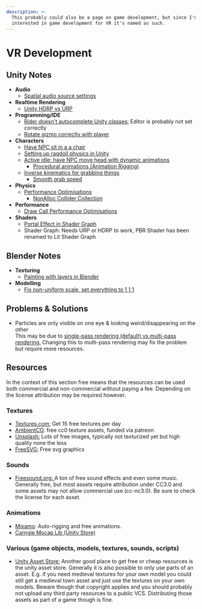 ```yaml
---
description: >-
  This probably could also be a page on game development, but since I'm mainly
  interested in game development for VR it's named as such.
---
```


# VR Development

## Unity Notes

* **Audio**
  * [Spatial audio source settings](https://subscription.packtpub.com/book/game\_development/9781787286450/1/01lvl1sec12/3d-sound-and-spatial-blending)
* **Realtime Rendering**
  * [Unity HDRP vs URP](https://www.youtube.com/watch?v=5MuA92xUJCA)
* **Programming/IDE**
  * [Rider doesn't autocomplete Unity classes:](https://rider-support.jetbrains.com/hc/en-us/community/posts/360010059320--Resolved-RIDER-2020-02-04-Rider-doesn-t-autocomplete-anything-from-Unity) Editor is probably not set correctly
  * [Rotate gizmo correctly with player](https://stackoverflow.com/questions/57982000/how-to-change-the-orientation-for-an-overlapbox-and-a-gizmo)
* **Characters**
  * [Have NPC sit in a a chair](https://www.youtube.com/watch?v=bRIpwQUUN24)
  * [Setting up ragdoll physics in Unity](https://www.youtube.com/watch?v=DInV-jHm9rk)
  * [Active idle: have NPC move head with dynamic animations](https://www.youtube.com/watch?v=T7AdzwW7n2I)
    * [Procedural animations (Animation Rigging)](https://www.youtube.com/watch?v=saOHaHKSOi0\&t=1s)
  * [Inverse kinematics for grabbing things](https://docs.unity3d.com/Manual/InverseKinematics.html)
    * [Smooth grab speed](https://forum.unity.com/threads/how-to-smooth-ik-setikpositionweight.324836/)
* **Physics**
  * [Performance Optimisations](https://www.youtube.com/watch?v=pTz3LMQpvfA)
    * [NonAlloc Collider Collection](https://youtu.be/pTz3LMQpvfA?t=617)
* **Performance**
  * [Draw Call Performance Optimisations](https://www.youtube.com/watch?v=IrYPkSIvpIw)
* **Shaders**
  * [Portal Effect in Shader Graph](https://www.youtube.com/watch?v=w0znZIuvQ2I)
  * Shader Graph: Needs URP or HDRP to work, PBR Shader has been renamed to Lit Shader Graph

## Blender Notes

* **Texturing**
  * [Painting with layers in Blender](https://www.youtube.com/watch?v=fCRivuw9N7U)
* **Modelling**
  * [Fix non-uniform scale, set everything to 1 1 1](https://blender.stackexchange.com/questions/31769/how-to-set-the-current-scale-to-1)

## Problems & Solutions

* Particles are only visible on one eye & looking weird/disappearing on the other\
  This may be due to [single-pass rendering (default) vs multi-pass rendering.](https://docs.unity3d.com/2020.1/Documentation/Manual/SinglePassStereoRendering.html) Changing this to multi-pass rendering may fix the problem but require more resources.

## Resources

In the context of this section free means that the resources can be used both commercial and non-commercial without paying a fee. Depending on the license attribution may be required however.

### Textures

* [Textures.com:](https://www.textures.com/library) Get 15 free textures per day
* [AmbientCG](https://ambientcg.com): free cc0 texture assets, funded via patreon
* [Unsplash:](https://unsplash.com) Lots of free images, typically not texturized yet but high quality none the less
* [FreeSVG:](https://freesvg.org) Free svg graphics

### Sounds

* [Freesound.org: ](https://freesound.org)A ton of free sound effects and even some music. Generally free, but most assets require attribution under CC3.0 and some assets may not allow commercial use (cc-nc3.0). Be sure to check the license for each asset.

### Animations

* [Mixamo](https://www.mixamo.com/#/): Auto-rigging and free animations.
* [Carngie Mocap Lib (Unity Store)](https://assetstore.unity.com/packages/3d/animations/huge-fbx-mocap-library-part-1-19991)

### Various (game objects, models, textures, sounds, scripts)

* [Unity Asset Store:](https://assetstore.unity.com) Another good place to get free or cheap resources is the unity asset store. Generally it is also possible to only use parts of an asset. E.g. if you need medieval textures for your own model you could still get a medieval town asset and just use the textures on your own models. Beware though that copyright applies and you should probably not upload any third party resources to a public VCS. Distributing those assets as part of a game though is fine.
